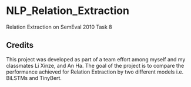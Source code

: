 # NLP_Relation_Extraction
Relation Extraction on SemEval 2010 Task 8

## Credits
This project was developed as part of a team effort among myself and my classmates Li Xinze, and An Ha. The goal of the project is to compare the performance achieved for Relation Extraction by two different models i.e. BiLSTMs and TinyBert.

